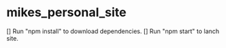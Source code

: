 # mikes_personal_site

[] Run "npm install" to download dependencies.
[] Run "npm start" to lanch site.
